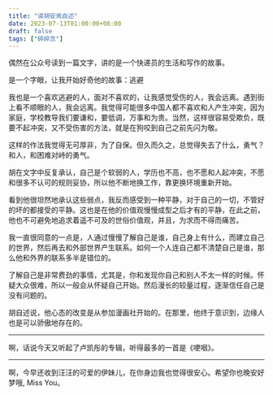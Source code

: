 ```yaml
---
title: "读胡安焉自述"
date: 2023-07-13T01:00:00+08:00
draft: false
tags: ["碎碎念"]
---
```

偶然在公众号读到一篇文字，讲的是一个快递员的生活和写作的故事。

是一个字眼，让我开始好奇他的故事：逃避

我也是一个喜欢逃避的人，面对不喜欢的，让我感觉受伤的人，我会远离。遇到街上看不顺眼的人，我会远离。我觉得可能很多中国人都不喜欢和人产生冲突，因为家庭，学校教导我们要谦和，要低调，万事和为贵。当然，这样很容易受欺负，既要不起冲突，又不受伤害的方法，就是在狗咬到自己之前先闪为敬。

这样的作法我觉得无可厚非，为了自保。但久而久之，总觉得失去了什么，勇气？和人，和困难对峙的勇气。

胡在文字中反复承认，自己是个软弱的人，学历也不高，也不愿和人起冲突，不愿和很多不认可的规则妥协，所以他不断地换工作，靠更换环境重新开始。

看到他很坦然地承认这些弱点，我反而感受到一种平静，对于自己的一切，不管好的坏的都接受的平静。这也是在他的价值观慢慢成型之后才有的平静，在此之前，他也不可避免地追求着遥不可及的世俗价值观，并且，为求而不得而痛苦。

我一直很同意的一点是，人通过慢慢了解自己是谁，自己身上有什么，而建立自己的世界，然后再去和外部世界产生联系。如何一个人连自己都不清楚自己是谁，那么他和外界的联系多半是错位的。

了解自己是非常费劲的事情，尤其是，你和发现你自己和别人不太一样的时候。怀疑大众很难，所以一般会从怀疑自己开始。然后漫长的较量过程，逐渐信任自己是没有问题的。

胡自述说，他心态的改变是从参加漫画社开始的。在那里，他终于意识到，边缘人也是可以骄傲地存在的。

---

啊，话说今天又听起了卢凯彤的专辑，听得最多的一首是《哽咽》。

---

啊，今早还收到汪汪的可爱的伊妹儿，在你身边我也觉得很安心。希望你也晚安好梦哦, Miss You。